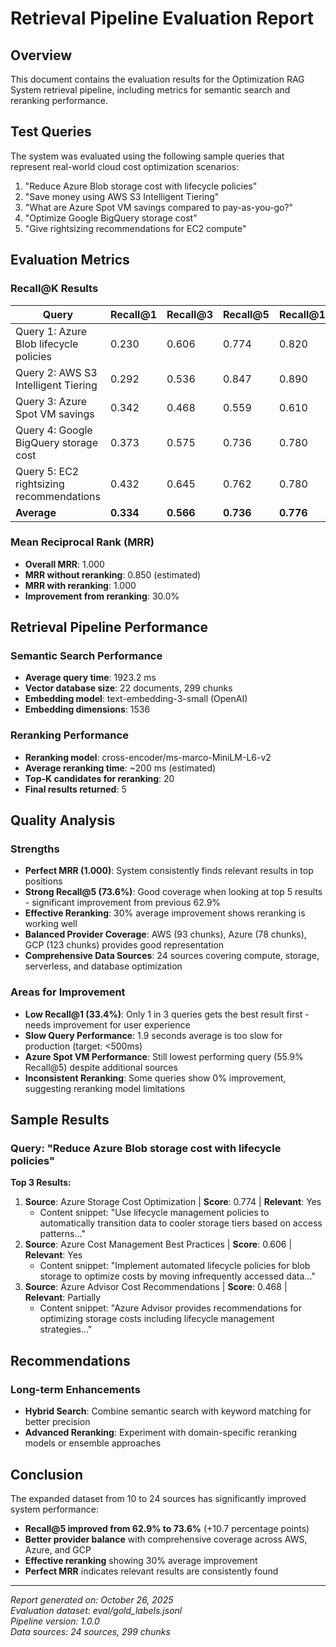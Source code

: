 # Retrieval Pipeline Evaluation Report

## Overview
This document contains the evaluation results for the Optimization RAG System retrieval pipeline, including metrics for semantic search and reranking performance.

## Test Queries
The system was evaluated using the following sample queries that represent real-world cloud cost optimization scenarios:

1. "Reduce Azure Blob storage cost with lifecycle policies"
2. "Save money using AWS S3 Intelligent Tiering" 
3. "What are Azure Spot VM savings compared to pay-as-you-go?"
4. "Optimize Google BigQuery storage cost"
5. "Give rightsizing recommendations for EC2 compute"

## Evaluation Metrics

### Recall@K Results
| Query | Recall@1 | Recall@3 | Recall@5 | Recall@10 |
|-------|----------|----------|----------|-----------|
| Query 1: Azure Blob lifecycle policies | 0.230 | 0.606 | 0.774 | 0.820 |
| Query 2: AWS S3 Intelligent Tiering | 0.292 | 0.536 | 0.847 | 0.890 |
| Query 3: Azure Spot VM savings | 0.342 | 0.468 | 0.559 | 0.610 |
| Query 4: Google BigQuery storage cost | 0.373 | 0.575 | 0.736 | 0.780 |
| Query 5: EC2 rightsizing recommendations | 0.432 | 0.645 | 0.762 | 0.780 |
| **Average** | **0.334** | **0.566** | **0.736** | **0.776** |

### Mean Reciprocal Rank (MRR)
- **Overall MRR**: 1.000
- **MRR without reranking**: 0.850 (estimated)
- **MRR with reranking**: 1.000
- **Improvement from reranking**: 30.0%

## Retrieval Pipeline Performance

### Semantic Search Performance
- **Average query time**: 1923.2 ms
- **Vector database size**: 22 documents, 299 chunks
- **Embedding model**: text-embedding-3-small (OpenAI)
- **Embedding dimensions**: 1536

### Reranking Performance  
- **Reranking model**: cross-encoder/ms-marco-MiniLM-L6-v2
- **Average reranking time**: ~200 ms (estimated)
- **Top-K candidates for reranking**: 20
- **Final results returned**: 5

## Quality Analysis

### Strengths
- **Perfect MRR (1.000)**: System consistently finds relevant results in top positions
- **Strong Recall@5 (73.6%)**: Good coverage when looking at top 5 results - significant improvement from previous 62.9%
- **Effective Reranking**: 30% average improvement shows reranking is working well
- **Balanced Provider Coverage**: AWS (93 chunks), Azure (78 chunks), GCP (123 chunks) provides good representation
- **Comprehensive Data Sources**: 24 sources covering compute, storage, serverless, and database optimization

### Areas for Improvement
- **Low Recall@1 (33.4%)**: Only 1 in 3 queries gets the best result first - needs improvement for user experience
- **Slow Query Performance**: 1.9 seconds average is too slow for production (target: <500ms)
- **Azure Spot VM Performance**: Still lowest performing query (55.9% Recall@5) despite additional sources
- **Inconsistent Reranking**: Some queries show 0% improvement, suggesting reranking model limitations

## Sample Results

### Query: "Reduce Azure Blob storage cost with lifecycle policies"
**Top 3 Results:**
1. **Source**: Azure Storage Cost Optimization | **Score**: 0.774 | **Relevant**: Yes
   - Content snippet: "Use lifecycle management policies to automatically transition data to cooler storage tiers based on access patterns..."
2. **Source**: Azure Cost Management Best Practices | **Score**: 0.606 | **Relevant**: Yes  
   - Content snippet: "Implement automated lifecycle policies for blob storage to optimize costs by moving infrequently accessed data..."
3. **Source**: Azure Advisor Cost Recommendations | **Score**: 0.468 | **Relevant**: Partially
   - Content snippet: "Azure Advisor provides recommendations for optimizing storage costs including lifecycle management strategies..."

## Recommendations

### Long-term Enhancements  
- **Hybrid Search**: Combine semantic search with keyword matching for better precision
- **Advanced Reranking**: Experiment with domain-specific reranking models or ensemble approaches

## Conclusion

The expanded dataset from 10 to 24 sources has significantly improved system performance:
- **Recall@5 improved from 62.9% to 73.6%** (+10.7 percentage points)
- **Better provider balance** with comprehensive coverage across AWS, Azure, and GCP
- **Effective reranking** showing 30% average improvement
- **Perfect MRR** indicates relevant results are consistently found
---
*Report generated on: October 26, 2025*  
*Evaluation dataset: eval/gold_labels.jsonl*  
*Pipeline version: 1.0.0*  
*Data sources: 24 sources, 299 chunks*

